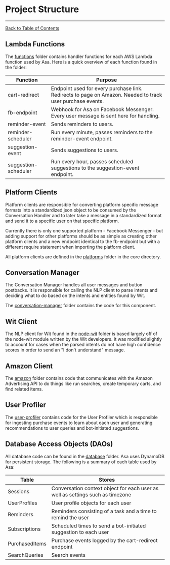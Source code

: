 # **Project Structure**
---------------------------------

[Back to Table of Contents](./../README.md)

[lambda functions folder]: ./../functions
[platform clients folder]: ./../core/platforms
[conv manager folder]: ./../core/conversation-manager
[wit client folder]: ./../core/node-wit
[amazon client folder]: ./../core/amazon
[user profiler folder]: ./../core/user-profiler
[dao folder]: ./../core/database

## **Lambda Functions**
The [functions][lambda functions folder] folder contains handler functions
for each AWS Lambda function used by Asa. Here is a quick overview of each
function found in the folder:

| Function             | Purpose
| -------------------- | ---
| cart-redirect        | Endpoint used for every purchase link. Redirects to page on Amazon. Needed to track user purchase events.
| fb-endpoint          | Webhook for Asa on Facebook Messenger. Every user message is sent here for handling.
| reminder-event       | Sends reminders to users.
| reminder-scheduler   | Run every minute, passes reminders to the reminder-event endpoint.
| suggestion-event     | Sends suggestions to users.
| suggestion-scheduler | Run every hour, passes scheduled suggestions to the suggestion-event endpoint.

## **Platform Clients**
Platform clients are responsible for converting platform specific message formats
into a standardized json object to be consumed by the Conversation Handler and to
later take a message in a standardized format and send it to a specific user on
that specific platform.

Currently there is only one supported platform - Facebook Messenger - but adding
support for other platforms should be as simple as creating other platform clients
and a new endpoint identical to the fb-endpoint but with a different require statement
when importing the platform client.

All platform clients are defined in the [platforms][platform clients folder] folder
in the core directory.

## **Conversation Manager**
The Conversation Manager handles all user messages and button postbacks.
It is responsible for calling the NLP client to parse intents and deciding
what to do based on the intents and entities found by Wit.

The [conversation-manager][conv manager folder] folder contains the code for
this component.

## **Wit Client**
The NLP client for Wit found in the [node-wit][wit client folder] folder
is based largely off of the node-wit module written by the Wit developers.
It was modified slightly to account for cases when the parsed intents do
not have high confidence scores in order to send an "I don't understand"
message.

## **Amazon Client**
The [amazon][amazon client folder] folder contains code that communicates
with the Amazon Advertising API to do things like run searches, create
temporary carts, and find related items.

## **User Profiler**
The [user-profiler][user profiler folder] contains code for the User Profiler
which is responsible for ingesting purchase events to learn about each user
and generating recommendations to user queries and bot-initiated suggestions.

## **Database Access Objects (DAOs)**
All database code can be found in the [database][dao folder] folder. Asa
uses DynamoDB for persistent storage. The following is a summary of each
table used by Asa:

| Table          | Stores
| -------------- | ---
| Sessions       | Conversation context object for each user as well as settings such as timezone
| UserProfiles   | User profile objects for each user
| Reminders      | Reminders consisting of a task and a time to remind the user
| Subscriptions  | Scheduled times to send a bot-initiated suggestion to each user
| PurchasedItems | Purchase events logged by the cart-redirect endpoint
| SearchQueries  | Search events